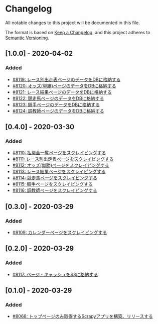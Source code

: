 # Changelog

All notable changes to this project will be documented in this file.

The format is based on [Keep a Changelog](https://keepachangelog.com/en/1.0.0/),
and this project adheres to [Semantic Versioning](https://semver.org/spec/v2.0.0.html).

## [1.0.0] - 2020-04-02
### Added
- [#8119: レース別出走表ページのデータをDBに格納する](https://redmine.u6k.me/issues/8119)
- [#8120: オッズ(単勝)ページのデータをDBに格納する](https://redmine.u6k.me/issues/8120)
- [#8121: レース結果ページのデータをDBに格納する](https://redmine.u6k.me/issues/8121)
- [#8122: 競走馬ページのデータをDBに格納する](https://redmine.u6k.me/issues/8122)
- [#8123: 騎手ページのデータをDBに格納する](https://redmine.u6k.me/issues/8123)
- [#8124: 調教師ページのデータをDBに格納する](https://redmine.u6k.me/issues/8124)

## [0.4.0] - 2020-03-30
### Added
- [#8110: 払戻金一覧ページをスクレイピングする](https://redmine.u6k.me/issues/8110)
- [#8111: レース別出走表ページをスクレイピングする](https://redmine.u6k.me/issues/8111)
- [#8112: オッズ(単勝)ページをスクレイピングする](https://redmine.u6k.me/issues/8112)
- [#8113: レース結果ページをスクレイピングする](https://redmine.u6k.me/issues/8113)
- [#8114: 競走馬ページをスクレイピングする](https://redmine.u6k.me/issues/8114)
- [#8115: 騎手ページをスクレイピングする](https://redmine.u6k.me/issues/8115)
- [#8116: 調教師ページをスクレイピングする](https://redmine.u6k.me/issues/8116)

## [0.3.0] - 2020-03-29
### Added
- [#8109: カレンダーページをスクレイピングする](https://redmine.u6k.me/issues/8109)

## [0.2.0] - 2020-03-29
### Added
- [#8117: ページ・キャッシュをS3に格納する](https://redmine.u6k.me/issues/8117)

## [0.1.0] - 2020-03-29
### Added
- [#8068: トップページのみ取得するScrapyアプリを構築、リリースする](https://redmine.u6k.me/issues/8068)
